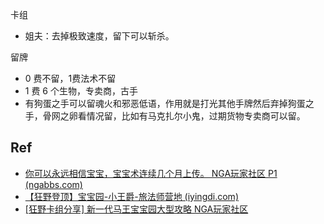 
卡组

- 姐夫：去掉极致速度，留下可以斩杀。


留牌

- 0 费不留，1费法术不留
- 1 费 6 个生物，专卖商，古手
- 有狗蛋之手可以留魂火和邪恶低语，作用就是打光其他手牌然后弃掉狗蛋之手，骨网之卵看情况留，比如有马克扎尔小鬼，过期货物专卖商可以留。




## Ref

- [你可以永远相信宝宝，宝宝术连续几个月上传。 NGA玩家社区 P1 (ngabbs.com)](https://ngabbs.com/read.php?tid=28321154)
- [【狂野登顶】宝宝园-小王爵-旅法师营地 (iyingdi.com)](https://www.iyingdi.com/tz/post/5065039)
- [[狂野卡组分享] 新一代马王宝宝园大型攻略 NGA玩家社区](https://bbs.nga.cn/read.php?tid=27046012)